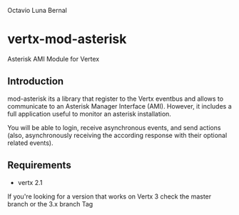 Octavio Luna Bernal


vertx-mod-asterisk
==================

Asterisk AMI Module for Vertex

Introduction
------------
mod-asterisk its a library that register to the Vertx eventbus and allows to communicate to
an Asterisk Manager Interface (AMI). However, it includes a full application
useful to monitor an asterisk installation.

You will be able to login, receive asynchronous events, and send actions (also,
asynchronously receiving the according response with their optional related
events).

Requirements
------------
 * vertx 2.1

If you're looking for a version that works on Vertx 3 check the master branch or the 3.x branch Tag


